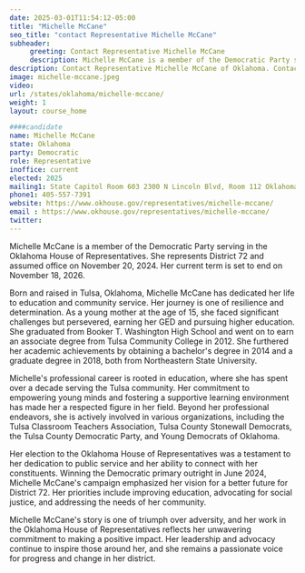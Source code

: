 ```yaml
---
date: 2025-03-01T11:54:12-05:00
title: "Michelle McCane"
seo_title: "contact Representative Michelle McCane"
subheader:
     greeting: Contact Representative Michelle McCane
     description: Michelle McCane is a member of the Democratic Party serving in the Oklahoma House of Representatives. She represents District 72 and assumed office on November 20, 2024. Her current term is set to end on November 18, 2026.
description: Contact Representative Michelle McCane of Oklahoma. Contact information for Michelle McCane includes email address, phone number, and mailing address.
image: michelle-mccane.jpeg
video:
url: /states/oklahoma/michelle-mccane/
weight: 1
layout: course_home

####candidate
name: Michelle McCane
state: Oklahoma
party: Democratic
role: Representative
inoffice: current
elected: 2025
mailing1: State Capitol Room 603 2300 N Lincoln Blvd, Room 112 Oklahoma City, OK 73105
phone1: 405-557-7391
website: https://www.okhouse.gov/representatives/michelle-mccane/
email : https://www.okhouse.gov/representatives/michelle-mccane/
twitter: 
---
```

Michelle McCane is a member of the Democratic Party serving in the Oklahoma House of Representatives. She represents District 72 and assumed office on November 20, 2024. Her current term is set to end on November 18, 2026.

Born and raised in Tulsa, Oklahoma, Michelle McCane has dedicated her life to education and community service. Her journey is one of resilience and determination. As a young mother at the age of 15, she faced significant challenges but persevered, earning her GED and pursuing higher education. She graduated from Booker T. Washington High School and went on to earn an associate degree from Tulsa Community College in 2012. She furthered her academic achievements by obtaining a bachelor's degree in 2014 and a graduate degree in 2018, both from Northeastern State University.

Michelle's professional career is rooted in education, where she has spent over a decade serving the Tulsa community. Her commitment to empowering young minds and fostering a supportive learning environment has made her a respected figure in her field. Beyond her professional endeavors, she is actively involved in various organizations, including the Tulsa Classroom Teachers Association, Tulsa County Stonewall Democrats, the Tulsa County Democratic Party, and Young Democrats of Oklahoma.

Her election to the Oklahoma House of Representatives was a testament to her dedication to public service and her ability to connect with her constituents. Winning the Democratic primary outright in June 2024, Michelle McCane's campaign emphasized her vision for a better future for District 72. Her priorities include improving education, advocating for social justice, and addressing the needs of her community.

Michelle McCane's story is one of triumph over adversity, and her work in the Oklahoma House of Representatives reflects her unwavering commitment to making a positive impact. Her leadership and advocacy continue to inspire those around her, and she remains a passionate voice for progress and change in her district.
